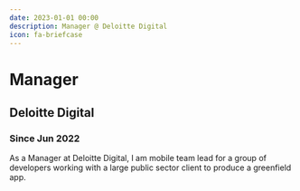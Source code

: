 ```yaml
---
date: 2023-01-01 00:00
description: Manager @ Deloitte Digital
icon: fa-briefcase
---
```

# Manager
## Deloitte Digital
### Since Jun 2022


As a Manager at Deloitte Digital, I am mobile team lead for a group of developers working with a large public sector client to produce a greenfield app.
